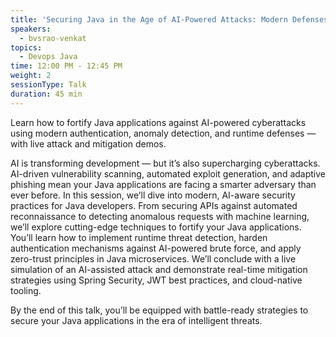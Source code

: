 ```yaml
---
title: 'Securing Java in the Age of AI-Powered Attacks: Modern Defenses for Intelligent Threats'
speakers:
  - bvsrao-venkat
topics:
  - Devops Java
time: 12:00 PM - 12:45 PM
weight: 2
sessionType: Talk
duration: 45 min 
---
```


Learn how to fortify Java applications against AI-powered cyberattacks using modern authentication, anomaly detection, and runtime defenses — with live attack and mitigation demos.

AI is transforming development — but it’s also supercharging cyberattacks. AI-driven vulnerability scanning, automated exploit generation, and adaptive phishing mean your Java applications are facing a smarter adversary than ever before.
In this session, we’ll dive into modern, AI-aware security practices for Java developers. From securing APIs against automated reconnaissance to detecting anomalous requests with machine learning, we’ll explore cutting-edge techniques to fortify your Java applications.
You’ll learn how to implement runtime threat detection, harden authentication mechanisms against AI-powered brute force, and apply zero-trust principles in Java microservices. We’ll conclude with a live simulation of an AI-assisted attack and demonstrate real-time mitigation strategies using Spring Security, JWT best practices, and cloud-native tooling.

By the end of this talk, you’ll be equipped with battle-ready strategies to secure your Java applications in the era of intelligent threats.
